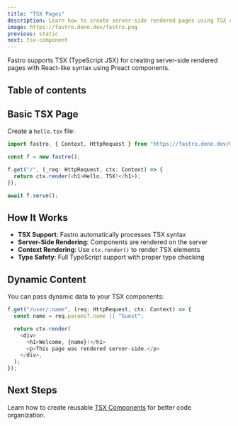 ```yaml
---
title: "TSX Pages"
description: Learn how to create server-side rendered pages using TSX components in Fastro
image: https://fastro.deno.dev/fastro.png
previous: static
next: tsx-component
---
```


Fastro supports TSX (TypeScript JSX) for creating server-side rendered pages
with React-like syntax using Preact components.

## Table of contents

## Basic TSX Page

Create a `hello.tsx` file:

```ts
import fastro, { Context, HttpRequest } from "https://fastro.deno.dev/mod.ts";

const f = new fastro();

f.get("/", (_req: HttpRequest, ctx: Context) => {
  return ctx.render(<h1>Hello, TSX!</h1>);
});

await f.serve();
```

## How It Works

- **TSX Support**: Fastro automatically processes TSX syntax
- **Server-Side Rendering**: Components are rendered on the server
- **Context Rendering**: Use `ctx.render()` to render TSX elements
- **Type Safety**: Full TypeScript support with proper type checking

## Dynamic Content

You can pass dynamic data to your TSX components:

```ts
f.get("/user/:name", (req: HttpRequest, ctx: Context) => {
  const name = req.params?.name || "Guest";

  return ctx.render(
    <div>
      <h1>Welcome, {name}!</h1>
      <p>This page was rendered server-side.</p>
    </div>,
  );
});
```

## Next Steps

Learn how to create reusable
[TSX Components](tsx-component?section=handling-requests) for better code
organization.
